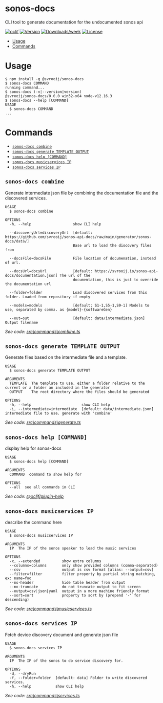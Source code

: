sonos-docs
==========

CLI tool to generate documentation for the undocumented sonos api

[![oclif](https://img.shields.io/badge/cli-oclif-brightgreen.svg)](https://oclif.io)
[![Version](https://img.shields.io/npm/v/sonos-docs.svg)](https://npmjs.org/package/sonos-docs)
[![Downloads/week](https://img.shields.io/npm/dw/sonos-docs.svg)](https://npmjs.org/package/sonos-docs)
[![License](https://img.shields.io/npm/l/sonos-docs.svg)](https://github.com//sonos-api-docs/blob/master/package.json)

<!-- toc -->
* [Usage](#usage)
* [Commands](#commands)
<!-- tocstop -->
# Usage
<!-- usage -->
```sh-session
$ npm install -g @svrooij/sonos-docs
$ sonos-docs COMMAND
running command...
$ sonos-docs (-v|--version|version)
@svrooij/sonos-docs/0.0.0 win32-x64 node-v12.16.3
$ sonos-docs --help [COMMAND]
USAGE
  $ sonos-docs COMMAND
...
```
<!-- usagestop -->
# Commands
<!-- commands -->
* [`sonos-docs combine`](#sonos-docs-combine)
* [`sonos-docs generate TEMPLATE OUTPUT`](#sonos-docs-generate-template-output)
* [`sonos-docs help [COMMAND]`](#sonos-docs-help-command)
* [`sonos-docs musicservices IP`](#sonos-docs-musicservices-ip)
* [`sonos-docs services IP`](#sonos-docs-services-ip)

## `sonos-docs combine`

Generate intermediate json file by combining the documentation file and the discovered services.

```
USAGE
  $ sonos-docs combine

OPTIONS
  -h, --help                   show CLI help

  --discoveryUrl=discoveryUrl  [default: https://github.com/svrooij/sonos-api-docs/raw/main/generator/sonos-docs/data/]
                               Base url to load the discovery files from

  --docsFile=docsFile          File location of documenation, instead of url.

  --docsUrl=docsUrl            [default: https://svrooij.io/sonos-api-docs/documentation.json] The url of the
                               documentation, this is just to override the documentation url

  --folder=folder              Load discovered services from this folder. Loaded from repository if empty

  --models=models              [default: S1-1,S5-1,S9-1] Models to use, separated by comma. as {model}-{softwareGen}

  --out=out                    [default: data/intermediate.json] Output filename
```

_See code: [src\commands\combine.ts](https://github.com/svrooij/sonos-api-docs/blob/v0.0.0/src\commands\combine.ts)_

## `sonos-docs generate TEMPLATE OUTPUT`

Generate files based on the intermediate file and a template.

```
USAGE
  $ sonos-docs generate TEMPLATE OUTPUT

ARGUMENTS
  TEMPLATE  The template to use, either a folder relative to the current or a folder an included in the generator
  OUTPUT    The root directory where the files should be generated

OPTIONS
  -h, --help                       show CLI help
  -i, --intermediate=intermediate  [default: data/intermediate.json] intermediate file to use. generate with 'combine'
```

_See code: [src\commands\generate.ts](https://github.com/svrooij/sonos-api-docs/blob/v0.0.0/src\commands\generate.ts)_

## `sonos-docs help [COMMAND]`

display help for sonos-docs

```
USAGE
  $ sonos-docs help [COMMAND]

ARGUMENTS
  COMMAND  command to show help for

OPTIONS
  --all  see all commands in CLI
```

_See code: [@oclif/plugin-help](https://github.com/oclif/plugin-help/blob/v3.2.0/src\commands\help.ts)_

## `sonos-docs musicservices IP`

describe the command here

```
USAGE
  $ sonos-docs musicservices IP

ARGUMENTS
  IP  The IP of the sonos speaker to load the music services

OPTIONS
  -x, --extended          show extra columns
  --columns=columns       only show provided columns (comma-separated)
  --csv                   output is csv format [alias: --output=csv]
  --filter=filter         filter property by partial string matching, ex: name=foo
  --no-header             hide table header from output
  --no-truncate           do not truncate output to fit screen
  --output=csv|json|yaml  output in a more machine friendly format
  --sort=sort             property to sort by (prepend '-' for descending)
```

_See code: [src\commands\musicservices.ts](https://github.com/svrooij/sonos-api-docs/blob/v0.0.0/src\commands\musicservices.ts)_

## `sonos-docs services IP`

Fetch device discovery document and generate json file

```
USAGE
  $ sonos-docs services IP

ARGUMENTS
  IP  The IP of the sonos to do service discovery for.

OPTIONS
  -d, --dryRun
  -f, --folder=folder  [default: data] Folder to write discovered services.
  -h, --help           show CLI help
```

_See code: [src\commands\services.ts](https://github.com/svrooij/sonos-api-docs/blob/v0.0.0/src\commands\services.ts)_
<!-- commandsstop -->

